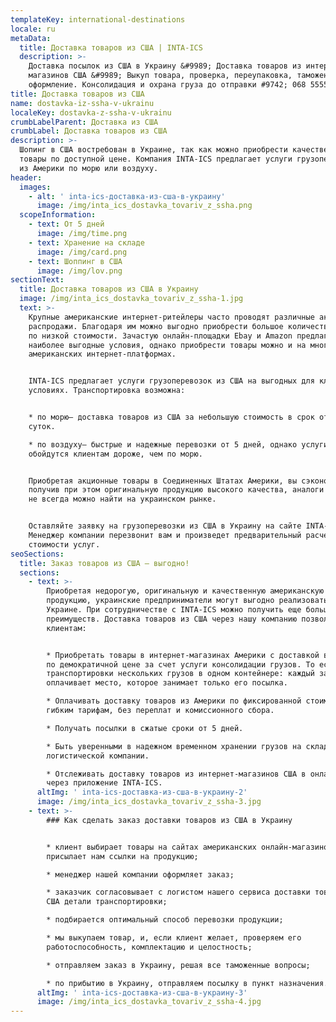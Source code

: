 ```yaml
---
templateKey: international-destinations
locale: ru
metaData:
  title: Доставка товаров из США | INTA-ICS
  description: >-
    Доставка посылок из США в Украину &#9989; Доставка товаров из интернет
    магазинов США &#9989; Выкуп товара, проверка, переупаковка, таможенное
    оформление. Консолидация и охрана груза до отправки #9742; 068 5555 999
title: Доставка товаров из США
name: dostavka-iz-ssha-v-ukrainu
localeKey: dostavka-z-ssha-v-ukrainu
crumbLabelParent: Доставка из США
crumbLabel: Доставка товаров из США
description: >-
  Шопинг в США востребован в Украине, так как можно приобрести качественные
  товары по доступной цене. Компания INTA-ICS предлагает услуги грузоперевозок
  из Америки по морю или воздуху.
header:
  images:
    - alt: ' inta-ics-доставка-из-сша-в-украину'
      image: /img/inta_ics_dostavka_tovariv_z_ssha.png
  scopeInformation:
    - text: От 5 дней
      image: /img/time.png
    - text: Хранение на складе
      image: /img/card.png
    - text: Шоппинг в США
      image: /img/lov.png
sectionText:
  title: Доставка товаров из США в Украину
  image: /img/inta_ics_dostavka_tovariv_z_ssha-1.jpg
  text: >-
    Крупные американские интернет-ритейлеры часто проводят различные акции и
    распродажи. Благодаря им можно выгодно приобрести большое количество товаров
    по низкой стоимости. Зачастую онлайн-площадки Ebay и Amazon предлагают
    наиболее выгодные условия, однако приобрести товары можно и на многих других
    американских интернет-платформах.


    INTA-ICS предлагает услуги грузоперевозок из США на выгодных для клиентов
    условиях. Транспортировка возможна:


    * по морю— доставка товаров из США за небольшую стоимость в срок от 35
    суток.

    * по воздуху— быстрые и надежные перевозки от 5 дней, однако услуги
    обойдутся клиентам дороже, чем по морю.


    Приобретая акционные товары в Соединенных Штатах Америки, вы сэкономите,
    получив при этом оригинальную продукцию высокого качества, аналоги которой
    не всегда можно найти на украинском рынке.


    Оставляйте заявку на грузоперевозки из США в Украину на сайте INTA-ICS.
    Менеджер компании перезвонит вам и произведет предварительный расчет
    стоимости услуг.
seoSections:
  title: Заказ товаров из США — выгодно!
  sections:
    - text: >-
        Приобретая недорогую, оригинальную и качественную американскую
        продукцию, украинские предприниматели могут выгодно реализовать ее в
        Украине. При сотрудничестве с INTA-ICS можно получить еще больше
        преимуществ. Доставка товаров из США через нашу компанию позволяет
        клиентам:


        * Приобретать товары в интернет-магазинах Америки с доставкой в Украину
        по демократичной цене за счет услуги консолидации грузов. То есть
        транспортировки нескольких грузов в одном контейнере: каждый заказчик
        оплачивает место, которое занимает только его посылка. 

        * Оплачивать доставку товаров из Америки по фиксированной стоимости и
        гибким тарифам, без переплат и комиссионного сбора.

        * Получать посылки в сжатые сроки от 5 дней.

        * Быть уверенными в надежном временном хранении грузов на складе
        логистической компании.

        * Отслеживать доставку товаров из интернет-магазинов США в онлайн-режиме
        через приложение INTA-ICS.
      altImg: ' inta-ics-доставка-из-сша-в-украину-2'
      image: /img/inta_ics_dostavka_tovariv_z_ssha-3.jpg
    - text: >-
        ### Как сделать заказ доставки товаров из США в Украину


        * клиент выбирает товары на сайтах американских онлайн-магазинов и
        присылает нам ссылки на продукцию;

        * менеджер нашей компании оформляет заказ;

        * заказчик согласовывает с логистом нашего сервиса доставки товаров из
        США детали транспортировки;

        * подбирается оптимальный способ перевозки продукции;

        * мы выкупаем товар, и, если клиент желает, проверяем его
        работоспособность, комплектацию и целостность;

        * отправляем заказ в Украину, решая все таможенные вопросы;

        * по прибытию в Украину, отправляем посылку в пункт назначения.
      altImg: ' inta-ics-доставка-из-сша-в-украину-3'
      image: /img/inta_ics_dostavka_tovariv_z_ssha-4.jpg
---
```

